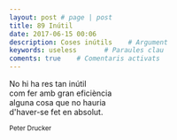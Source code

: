 ```yaml
---
layout: post # page | post
title: 89 Inútil
date: 2017-06-15 00:06
description: Coses inútils    # Argument
keywords: useless       # Paraules clau
coments: true    # Comentaris activats
---
```


No hi ha res tan inútil<br />
com fer amb gran eficiència<br />
alguna cosa que no hauria<br/>
d'haver-se fet en absolut.<br />

<small>Peter Drucker</small>
